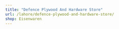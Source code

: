 ```yaml
---
title: "Defence Plywood And Hardware Store"
url: /lahore/defence-plywood-and-hardware-store/
shop: Eisenwaren
---
```

